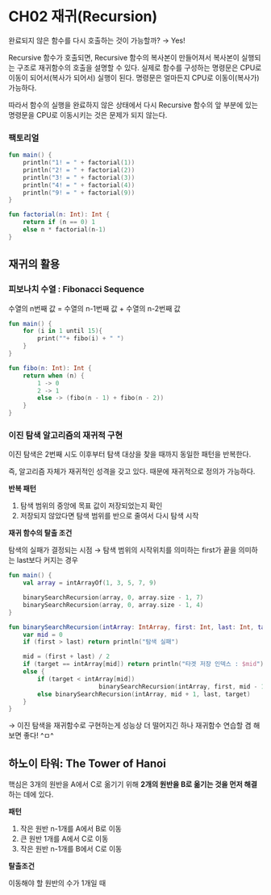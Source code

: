 # CH02 재귀(Recursion)

완료되지 않은 함수를 다시 호출하는 것이 가능할까? → Yes!

Recursive 함수가 호출되면, Recursive 함수의 복사본이 만들어져서 복사본이 실행되는 구조로 재귀함수의 호출을 설명할 수 있다. 실제로 함수를 구성하는 명령문은 CPU로 이동이 되어서(복사가 되어서) 실행이 된다. 명령문은 얼마든지 CPU로 이동이(복사가) 가능하다.

따라서 함수의 실행을 완료하지 않은 상태에서 다시 Recursive 함수의 앞 부분에 있는 명령문을 CPU로 이동시키는 것은 문제가 되지 않는다.

### 팩토리얼

```kotlin
fun main() {
    println("1! = " + factorial(1))
    println("2! = " + factorial(2))
    println("3! = " + factorial(3))
    println("4! = " + factorial(4))
    println("9! = " + factorial(9))
}

fun factorial(n: Int): Int {
    return if (n == 0) 1
    else n * factorial(n-1)
}
```

## 재귀의 활용

### 피보나치 수열 : Fibonacci Sequence

수열의 n번째 값 = 수열의 n-1번째 값 + 수열의 n-2번째 값

```kotlin
fun main() {
    for (i in 1 until 15){
        print(""+ fibo(i) + " ")
    }
}

fun fibo(n: Int): Int {
    return when (n) {
        1 -> 0
        2 -> 1
        else -> (fibo(n - 1) + fibo(n - 2))
    }
}
```

### 이진 탐색 알고리즘의 재귀적 구현

이진 탐색은 2번째 시도 이후부터 탐색 대상을 찾을 때까지 동일한 패턴을 반복한다. 

즉, 알고리즘 자체가 재귀적인 성격을 갖고 있다. 때문에 재귀적으로 정의가 가능하다.

**반복 패턴**

1. 탐색 범위의 중앙에 목표 값이 저장되었는지 확인
2. 저장되지 않았다면 탐색 범위를 반으로 줄여서 다시 탐색 시작

**재귀 함수의 탈출 조건**

탐색의 실패가 결정되는 시점 → 탐색 범위의 시작위치를 의미하는 first가 끝을 의미하는 last보다 커지는 경우

```kotlin
fun main() {
    val array = intArrayOf(1, 3, 5, 7, 9)

    binarySearchRecursion(array, 0, array.size - 1, 7)
    binarySearchRecursion(array, 0, array.size - 1, 4)
}

fun binarySearchRecursion(intArray: IntArray, first: Int, last: Int, target: Int) {
    var mid = 0
    if (first > last) return println("탐색 실패")

    mid = (first + last) / 2
    if (target == intArray[mid]) return println("타겟 저장 인덱스 : $mid")
    else {
        if (target < intArray[mid]) 
						 binarySearchRecursion(intArray, first, mid - 1, target)
        else binarySearchRecursion(intArray, mid + 1, last, target)
    }
}
```

→ 이진 탐색을 재귀함수로 구현하는게 성능상 더 떨어지긴 하나 재귀함수 연습할 겸 해보면 좋다! ^ㅁ^

## 하노이 타워: The Tower of Hanoi

핵심은 3개의 원반을 A에서 C로 옮기기 위해 **2개의 원반을 B로 옮기는 것을 먼저 해결**하는 데에 있다.

**패턴**

1. 작은 원반 n-1개를 A에서 B로 이동
2. 큰 원반 1개를 A에서 C로 이동
3. 작은 원반 n-1개를 B에서 C로 이동

**탈출조건**

이동해야 할 원반의 수가 1개일 때